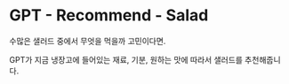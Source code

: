 # GPT - Recommend - Salad

수많은 샐러드 중에서 무엇을 먹을까 고민이다면.

GPT가 지금 냉장고에 들어있는 재료, 기분, 원하는 맛에 따라서 샐러드를 추천해줍니다.

